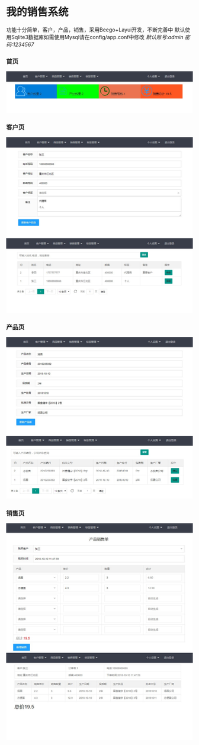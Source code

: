 # 我的销售系统
功能十分简单，客户，产品，销售，采用Beego+Layui开发，不断完善中
默认使用Sqlite3数据库如需使用Mysql请在config/app.conf中修改
*默认账号:admin 密码:1234567*

### 首页
![avatar](./img/home.jpg)
### 客户页
![avatar](./img/client-01.jpg)
![avatar](./img/client-02.jpg)
### 产品页
![avatar](./img/produc-01.jpg)
![avatar](./img/produc-02.jpg)
### 销售页
![avatar](./img/sales-01.jpg)
![avatar](./img/sales-02.jpg)
